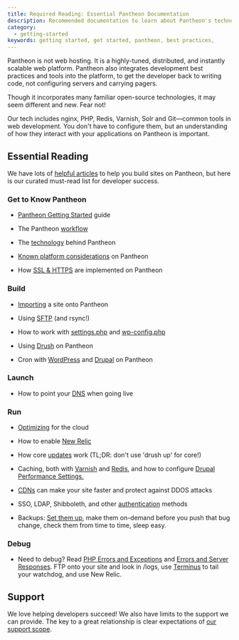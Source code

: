```yaml
---
title: Required Reading: Essential Pantheon Documentation
description: Recommended documentation to learn about Pantheon's technologies.
category:
  - getting-started
keywords: getting started, get started, pantheon, best practices,
---
```

Pantheon is not web hosting. It is a highly-tuned, distributed, and instantly scalable web platform. Pantheon also integrates development best practices and tools into the platform, to get the developer back to writing code, not configuring servers and carrying pagers.

Though it incorporates many familiar open-source technologies, it may seem different and new. Fear not!

Our tech includes nginx, PHP, Redis, Varnish, Solr and Git&mdash;common tools in web development. You don't have to configure them, but an understanding of how they interact with your applications on Pantheon is important.

## Essential Reading

We have lots of [helpful articles](https://pantheon.io/docs/) to help you build sites on Pantheon, but here is our curated must-read list for developer success.

### Get to Know Pantheon


- [Pantheon Getting Started](/docs/articles/getting-started) guide  

- The Pantheon [workflow](/docs/articles/sites/code/using-the-pantheon-workflow/)

- The [technology](/docs/articles/sites/all-about-application-containers/) behind Pantheon  

- [Known platform considerations](/docs/articles/sites/known-limitations/) on Pantheon  

- How [SSL & HTTPS](/docs/articles/sites/domains/adding-a-ssl-certificate-for-secure-https-communication) are implemented on Pantheon

### Build

- [Importing](/docs/articles/drupal/importing-an-existing-drupal-site-to-pantheon/) a site onto Pantheon  

- Using [SFTP](/docs/articles/local/rsync-and-sftp) (and rsync!)  

- How to work with [settings.php](/docs/articles/drupal/configuring-settings-php) and [wp-config.php](/docs/articles/wordpress/configuring-wp-config-php)

- Using [Drush](/docs/articles/local/drush-command-line-utility) on Pantheon  

- Cron with [WordPress](/docs/articles/wordpress/cron-for-wordpress) and [Drupal](/docs/articles/drupal/cron) on Pantheon  

### Launch
- How to point your [DNS](/docs/articles/going-live/) when going live

### Run
- [Optimizing](/docs/articles/optimizing) for the cloud

- How to enable [New Relic](/docs/articles/sites/newrelic/new-relic-performance-analysis)

- How core [updates](/docs/articles/sites/code/applying-upstream-updates) work (TL;DR: don't use 'drush up' for core!)

- Caching, both with [Varnish](/docs/articles/sites/varnish) and [Redis](/docs/articles/sites/redis-as-a-caching-backend), and how to configure [Drupal Performance Settings.](/docs/articles/drupal/drupal-s-performance-and-caching-settings)
- [CDNs](/docs/articles/drupal/content-delivery-network-cdn-for-file-distribution/) can make your site faster and protect against DDOS attacks

- SSO, LDAP, Shibboleth, and other [authentication](/docs/articles/sites/code/sso-and-identity-federation/) methods

- Backups: [Set them up](/docs/articles/sites/backups/backup-creation), make them on-demand before you push that bug change, check them from time to time, sleep easy.

### Debug

- Need to debug? Read [PHP Errors and Exceptions](/docs/articles/sites/php-errors-and-exceptions/) and [Errors and Server Responses](/docs/articles/sites/errors-and-server-responses/). FTP onto your site and look in /logs, use [Terminus](https://github.com/pantheon-systems/cli) to tail your watchdog, and use New Relic.



## Support

We love helping developers succeed! We also have limits to the support we can provide. The key to a great relationship is clear expectations of [our support scope](/docs/articles/scope-of-support/).  
